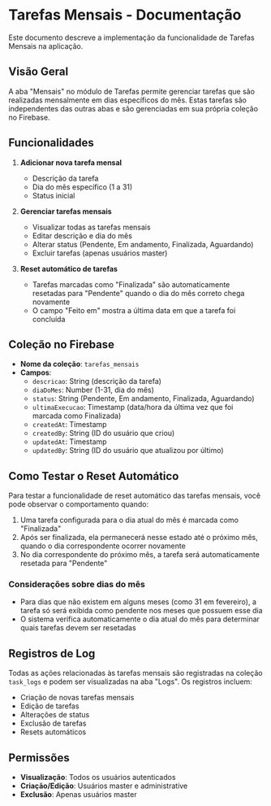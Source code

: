# Tarefas Mensais - Documentação

Este documento descreve a implementação da funcionalidade de Tarefas Mensais na aplicação.

## Visão Geral

A aba "Mensais" no módulo de Tarefas permite gerenciar tarefas que são realizadas mensalmente em dias específicos do mês. Estas tarefas são independentes das outras abas e são gerenciadas em sua própria coleção no Firebase.

## Funcionalidades

1. **Adicionar nova tarefa mensal**
   - Descrição da tarefa
   - Dia do mês específico (1 a 31)
   - Status inicial

2. **Gerenciar tarefas mensais**
   - Visualizar todas as tarefas mensais
   - Editar descrição e dia do mês
   - Alterar status (Pendente, Em andamento, Finalizada, Aguardando)
   - Excluir tarefas (apenas usuários master)

3. **Reset automático de tarefas**
   - Tarefas marcadas como "Finalizada" são automaticamente resetadas para "Pendente" quando o dia do mês correto chega novamente
   - O campo "Feito em" mostra a última data em que a tarefa foi concluída

## Coleção no Firebase

- **Nome da coleção**: `tarefas_mensais`
- **Campos**:
  - `descricao`: String (descrição da tarefa)
  - `diaDoMes`: Number (1-31, dia do mês)
  - `status`: String (Pendente, Em andamento, Finalizada, Aguardando)
  - `ultimaExecucao`: Timestamp (data/hora da última vez que foi marcada como Finalizada)
  - `createdAt`: Timestamp
  - `createdBy`: String (ID do usuário que criou)
  - `updatedAt`: Timestamp
  - `updatedBy`: String (ID do usuário que atualizou por último)

## Como Testar o Reset Automático

Para testar a funcionalidade de reset automático das tarefas mensais, você pode observar o comportamento quando:

1. Uma tarefa configurada para o dia atual do mês é marcada como "Finalizada"
2. Após ser finalizada, ela permanecerá nesse estado até o próximo mês, quando o dia correspondente ocorrer novamente
3. No dia correspondente do próximo mês, a tarefa será automaticamente resetada para "Pendente"

### Considerações sobre dias do mês

- Para dias que não existem em alguns meses (como 31 em fevereiro), a tarefa só será exibida como pendente nos meses que possuem esse dia
- O sistema verifica automaticamente o dia atual do mês para determinar quais tarefas devem ser resetadas

## Registros de Log

Todas as ações relacionadas às tarefas mensais são registradas na coleção `task_logs` e podem ser visualizadas na aba "Logs". Os registros incluem:

- Criação de novas tarefas mensais
- Edição de tarefas
- Alterações de status
- Exclusão de tarefas
- Resets automáticos

## Permissões

- **Visualização**: Todos os usuários autenticados
- **Criação/Edição**: Usuários master e administrative
- **Exclusão**: Apenas usuários master 